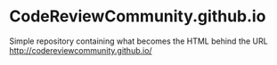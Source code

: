 CodeReviewCommunity.github.io
=============================

Simple repository containing what becomes the HTML behind the URL http://codereviewcommunity.github.io/